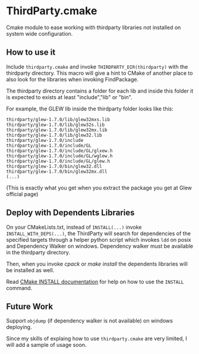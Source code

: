 ThirdParty.cmake
================
Cmake module to ease working with thirdparty libraries not installed on system wide configuration.

How to use it
-------------
Include `thirdparty.cmake` and invoke `THIRDPARTY_DIR(thirdparty)` with the thirdparty directory. This macro will give a hint to CMake of another place to also look for the libraries when invoking FindPackage.

The thirdparty directory contains a folder for each lib and inside this folder it is expected to exists at least "include","lib" or "bin".

For example, the GLEW lib inside the thirdparty folder looks like this:

    thirdparty/glew-1.7.0/lib/glew32mxs.lib
    thirdparty/glew-1.7.0/lib/glew32s.lib
    thirdparty/glew-1.7.0/lib/glew32mx.lib
    thirdparty/glew-1.7.0/lib/glew32.lib
    thirdparty/glew-1.7.0/include
    thirdparty/glew-1.7.0/include/GL
    thirdparty/glew-1.7.0/include/GL/glxew.h
    thirdparty/glew-1.7.0/include/GL/wglew.h
    thirdparty/glew-1.7.0/include/GL/glew.h
    thirdparty/glew-1.7.0/bin/glew32.dll
    thirdparty/glew-1.7.0/bin/glew32mx.dll
    (...)

(This is exactly what you get when you extract the package you get at Glew official page)

Deploy with Dependents Libraries
--------------------------------
On your CMakeLists.txt, instead of `INSTALL(...)` invoke `INSTALL_WITH_DEPS(...)`, the ThirdParty will search for dependencies of the specified targets through a helper python script which invokes `ldd` on posix and Dependency Walker on windows. Dependency walker must be available in the thirdparty directory.

Then, when you invoke _cpack_ or _make install_ the dependents libraries will be installed as well.

Read [CMake INSTALL documentation](http://www.cmake.org/cmake/help/v2.8.8/cmake.html#command:install) for help on how to use the `INSTALL` command.

Future Work
-----------
Support `objdump` (if dependency walker is not available) on windows deploying.

Since my skills of explaing how to use `thirdparty.cmake` are very limited, I will add a sample of usage soon.
